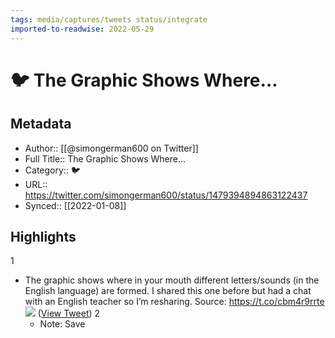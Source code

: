 ```yaml
---
tags: media/captures/tweets status/integrate
imported-to-readwise: 2022-05-29
---
```

# 🐦 The Graphic Shows Where...

## Metadata
- Author:: [[@simongerman600 on Twitter]]
- Full Title:: The Graphic Shows Where...
- Category:: 🐦
- URL:: https://twitter.com/simongerman600/status/1479394894863122437
- Synced:: [[2022-01-08]]

## Highlights
1
- The graphic shows where in your mouth different letters/sounds (in the English language) are formed. I shared this one before but had a chat with an English teacher so I’m resharing. Source: https://t.co/cbm4r9rrte 
  ![](https://pbs.twimg.com/media/FIfd0PgXsAITwAb.jpg) ([View Tweet](https://twitter.com/simongerman600/status/1479394894863122437))
2
    - Note: Save
